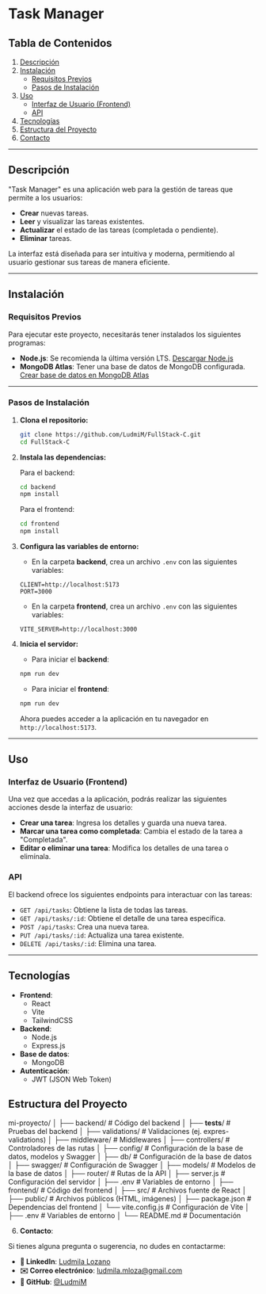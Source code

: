 # **Task Manager**

## **Tabla de Contenidos**
1. [Descripción](#descripción)
2. [Instalación](#instalación)
   - [Requisitos Previos](#requisitos-previos)
   - [Pasos de Instalación](#pasos-de-instalación)
3. [Uso](#uso)
   - [Interfaz de Usuario (Frontend)](#interfaz-de-usuario-frontend)
   - [API](#api)
4. [Tecnologías](#tecnologías)
5. [Estructura del Proyecto](#estructura-del-proyecto)
6. [Contacto](#contacto)

---

## **Descripción**

"Task Manager" es una aplicación web para la gestión de tareas que permite a los usuarios:
- **Crear** nuevas tareas.
- **Leer** y visualizar las tareas existentes.
- **Actualizar** el estado de las tareas (completada o pendiente).
- **Eliminar** tareas.

La interfaz está diseñada para ser intuitiva y moderna, permitiendo al usuario gestionar sus tareas de manera eficiente.

---

## **Instalación**

### **Requisitos Previos**

Para ejecutar este proyecto, necesitarás tener instalados los siguientes programas:

- **Node.js**: Se recomienda la última versión LTS. [Descargar Node.js](https://nodejs.org/)
- **MongoDB Atlas**: Tener una base de datos de MongoDB configurada. [Crear base de datos en MongoDB Atlas](https://www.mongodb.com/products/platform/atlas-database)

---

### **Pasos de Instalación**

1. **Clona el repositorio:**

    ```bash
    git clone https://github.com/LudmiM/FullStack-C.git
    cd FullStack-C
    ```

2. **Instala las dependencias:**

    Para el backend:

    ```bash
    cd backend
    npm install
    ```

    Para el frontend:

    ```bash
    cd frontend
    npm install
    ```

3. **Configura las variables de entorno:**

    - En la carpeta **backend**, crea un archivo `.env` con las siguientes variables:

    ```plaintext
    CLIENT=http://localhost:5173
    PORT=3000
    ```

    - En la carpeta **frontend**, crea un archivo `.env` con las siguientes variables:

    ```plaintext
    VITE_SERVER=http://localhost:3000
    ```

4. **Inicia el servidor:**

    - Para iniciar el **backend**:

    ```bash
    npm run dev
    ```

    - Para iniciar el **frontend**:

    ```bash
    npm run dev
    ```

    Ahora puedes acceder a la aplicación en tu navegador en `http://localhost:5173`.

---

## **Uso**

### **Interfaz de Usuario (Frontend)**

Una vez que accedas a la aplicación, podrás realizar las siguientes acciones desde la interfaz de usuario:

- **Crear una tarea**: Ingresa los detalles y guarda una nueva tarea.
- **Marcar una tarea como completada**: Cambia el estado de la tarea a "Completada".
- **Editar o eliminar una tarea**: Modifica los detalles de una tarea o elimínala.

### **API**

El backend ofrece los siguientes endpoints para interactuar con las tareas:

- `GET /api/tasks`: Obtiene la lista de todas las tareas.
- `GET /api/tasks/:id`: Obtiene el detalle de una tarea específica.
- `POST /api/tasks`: Crea una nueva tarea.
- `PUT /api/tasks/:id`: Actualiza una tarea existente.
- `DELETE /api/tasks/:id`: Elimina una tarea.

---

## **Tecnologías**

- **Frontend**:
  - React
  - Vite
  - TailwindCSS
- **Backend**:
  - Node.js
  - Express.js
- **Base de datos**:
  - MongoDB
- **Autenticación**:
  - JWT (JSON Web Token)

## **Estructura del Proyecto**

mi-proyecto/
│
├── backend/                      # Código del backend
│   ├── __tests__/                 # Pruebas del backend
│   ├── validations/               # Validaciones (ej. expres-validations)
│   ├── middleware/                # Middlewares
│   ├── controllers/               # Controladores de las rutas
│   ├── config/                    # Configuración de la base de datos, modelos y Swagger
│   ├── db/                        # Configuración de la base de datos
│   ├── swagger/                   # Configuración de Swagger
│   ├── models/                    # Modelos de la base de datos
│   ├── router/                    # Rutas de la API
│   ├── server.js                  # Configuración del servidor
│   ├── .env                       # Variables de entorno
│
├── frontend/                     # Código del frontend
│   ├── src/                       # Archivos fuente de React
│   ├── public/                    # Archivos públicos (HTML, imágenes)
│   ├── package.json               # Dependencias del frontend
│   └── vite.config.js             # Configuración de Vite
│   ├── .env                       # Variables de entorno
│
└── README.md                     # Documentación


6. **Contacto**:

Si tienes alguna pregunta o sugerencia, no dudes en contactarme:

- **🔗 LinkedIn**: [Ludmila Lozano](https://www.linkedin.com/in/ludmila-lozano)
- **✉️ Correo electrónico**: ludmila.mloza@gmail.com
- **🐙 GitHub**: [@LudmiM](https://github.com/LudmiM)